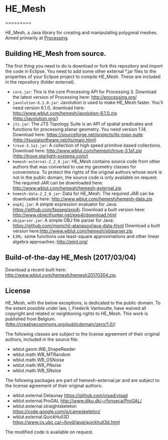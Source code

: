 # HE_Mesh
=========

HE_Mesh, a Java library for creating and manipulating polygonal meshes. Aimed primarily at [Processing](http://processing.org/).

## Building HE_Mesh from source.

The first thing you need to do is download or fork this repository and import the code in Eclipse.
You need to add some other external *.jar files to the properties of your Eclipse project to compile HE_Mesh. These are included in the repository (folder external).

* `core.jar`: This is the core Processing API for Processing 3. Download the latest version of Processing here: http://processing.org/
* `javolution-6.1.0.jar`: Javolution is used to make HE_Mesh faster. You'll need version 6.1.0, download here: http://www.wblut.com/hemesh/javolution-6.1.0.zip (http://javolution.org/)
* `jts.jar`: The JTS Topology Suite is an API of spatial predicates and functions for processing planar geometry. You need version 1.14. Download here: https://sourceforge.net/projects/jts-topo-suite (http://tsusiatsoftware.net/jts/main.html)
* `trove-3.1a1.jar`: A collection of high speed primitive based collections. Download here: http://www.wblut.com/hemesh/trove-3.1a1.zip
  (http://trove.starlight-systems.com/)
* `hemesh-external-2_2_0.jar`: HE_Mesh contains source code from other authors that was converted to use my geometry classes for convenience. To protect the rights of the original authors whose work is not in the public domain, the source code is only available on request. The required JAR can be downloaded here: http://www.wblut.com/hemesh/hemesh-external.zip
* `hemesh-data-2_2_0.jar`: Data for HE_Mesh. The required JAR can be downloaded here: http://www.wblut.com/hemesh/hemesh-data.zip
* `exp4j.jar`: A simple expression evaluator for Java: https://github.com/fasseg/exp4j. Download a built version here: http://www.objecthunter.net/exp4j/download.html
* `objparser.jar`: A simple OBJ file parser for Java: https://github.com/momchil-atanasov/java-data-front  Download a built version here:http://www.wblut.com/hemesh/objparser.zip
* `EJML`: some functions use least-square approximations and other linear algebra approaches: http://ejml.org/

## Build-of-the-day HE_Mesh (2017/03/04)

Download a recent built here: http://www.wblut.com/hemesh/hemesh20170304.zip.

## License

HE_Mesh, with the below exceptions, is dedicated to the public domain. 
To the extent possible under law, I, Frederik Vanhoutte, have waived all copyright and related or neighboring rights to HE_Mesh. This work is published from Belgium.
(http://creativecommons.org/publicdomain/zero/1.0/)

The following classes are subject to the license agreement of their original authors, included in the source file:

* wblut.geom.WB_ShapeReader
* wblut.math.WB_MTRandom
* wblut.math.WB_OSNoise
* wblut.math.WB_PNoise
* wblut.math.WB_SNoise

The following packages are part of hemesh-external.jar and are subject to the license agreement of their original authors:

* wblut.external.Delaunay https://github.com/visad/visad 
* wblut.external.ProGAL http://www.diku.dk/~rfonseca/ProGAL/
* wblut.external.straightskeleton https://code.google.com/p/campskeleton/
* wblut.external.QuickHull3D https://www.cs.ubc.ca/~lloyd/java/quickhull3d.html

The modified code is available on request.
